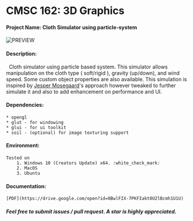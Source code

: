 # CMSC 162: 3D Graphics
#### Project Name: Cloth Simulator using particle-system
![PREVIEW](https://goo.gl/SK9M30)

#### Description:
&nbsp;&nbsp;Cloth simulator using particle based system. This simulator allows manipulation on the cloth type ( soft/rigid ),
gravity (up/down), and wind speed. Some custom object properties are also available. This simulation is inspired by [Jesper Mosegaard](https://alexandra.dk/dk/om_os/medarbejdere/jesper-mosegaard)'s
approach however tweaked to further simulate it and also to add enhancement on performance and UI.

#### Dependencies:
    * opengl
    * glut - for windowing
    * glui - for ui toolkit
    * soil - (optional) for image texturing support

#### Environment:
    Tested on 
        1. Windows 10 (Creators Update) x64. :white_check_mark:
        2. MacOS
        3. Ubuntu 

#### Documentation:
    [PDF](https://drive.google.com/open?id=0BwlFIX-7PKFIakt0U2lBcmh1U1U)
    
##### Feel free to submit issues / pull request. A star is highly appreciated. 
